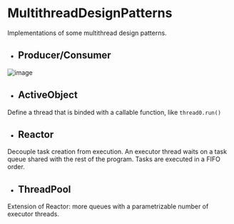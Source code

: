 # MultithreadDesignPatterns
Implementations of some multithread design patterns.
* ## Producer/Consumer
![image](https://user-images.githubusercontent.com/16907319/96274028-55153700-0fd0-11eb-93ac-9c09fc741a31.png)
* ## ActiveObject
Define a thread that is binded with a callable function, like `thread0.run()`
* ## Reactor
Decouple task creation from execution. An executor thread waits on a task queue shared with the rest of the program. Tasks are executed in a FIFO order.
* ## ThreadPool
Extension of Reactor: more queues with a parametrizable number of executor threads.
